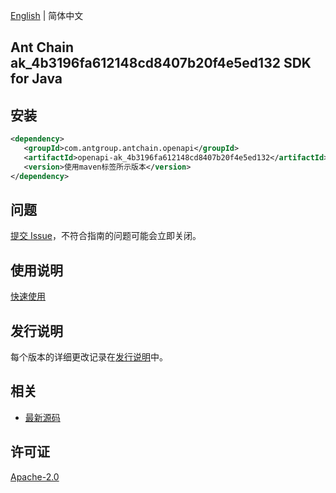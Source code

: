 [English](README.md) | 简体中文

## Ant Chain ak_4b3196fa612148cd8407b20f4e5ed132 SDK for Java

## 安装

```xml
<dependency>
   <groupId>com.antgroup.antchain.openapi</groupId>
   <artifactId>openapi-ak_4b3196fa612148cd8407b20f4e5ed132</artifactId>
   <version>使用maven标签所示版本</version>
</dependency>
```

## 问题

[提交 Issue](https://github.com/alipay/antchain-openapi-prod-sdk/issues/new)，不符合指南的问题可能会立即关闭。

## 使用说明

[快速使用](https://github.com/alipay/antchain-openapi-prod-sdk)

## 发行说明

每个版本的详细更改记录在[发行说明](./ChangeLog.txt)中。

## 相关

- [最新源码](https://github.com/alipay/antchain-openapi-prod-sdk/)

## 许可证

[Apache-2.0](http://www.apache.org/licenses/LICENSE-2.0)
